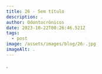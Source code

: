 ```yaml
---
title: 26 - Sem título
description: .
author: Odontocrônicos
date: 2023-10-22T00:26:46.521Z
tags:
  - post
image: /assets/images/blog/26-.jpg
imageAlt: .
---
```

.
